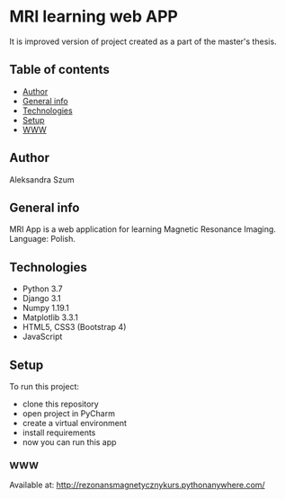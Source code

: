 # MRI learning web APP
It is improved version of project created as a part of the master's thesis.
## Table of contents
* [Author](#author)
* [General info](#general-info)
* [Technologies](#technologies)
* [Setup](#setup)
* [WWW](#www)


## Author
Aleksandra Szum

## General info
MRI App is a web application for learning Magnetic Resonance Imaging. Language: Polish.

## Technologies
- Python 3.7
- Django 3.1
- Numpy 1.19.1
- Matplotlib 3.3.1
- HTML5, CSS3 (Bootstrap 4)
- JavaScript

## Setup
To run this project:
- clone this repository
- open project in PyCharm
- create a virtual environment
- install requirements
- now you can run this app

### WWW
Available at: http://rezonansmagnetycznykurs.pythonanywhere.com/